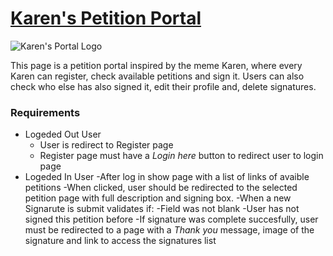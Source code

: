 # [Karen's Petition Portal](https://karenspetitionportal.herokuapp.com/)
![Karen's Portal Logo](https://auspic.s3.eu-central-1.amazonaws.com/7sI1K2aHlgCjKk91XqVV.jpeg) 

This page is a petition portal inspired by the meme Karen, where every Karen can register, check available petitions and sign it. Users can also check who else has also signed it, edit their profile and, delete signatures.

### Requirements

- Logeded Out User
  - User is redirect to Register page
  - Register page must have a *Login here* button to redirect user to login page
- Logeded In User
  -After log in show page with a list of links of avaible petitions
    -When clicked, user should be redirected to the selected petition page with full description and signing box.
    -When a new Signarute is submit validates if:
      -Field was not blank
      -User has not signed this petition before
  -If signature was complete succesfully, user must be redirected to a page with a *Thank you* message, image of the signature and link to access the signatures list


